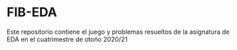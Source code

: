 # FIB-EDA
Este repositorio contiene el juego y problemas resueltos de la asignatura de EDA en el cuatrimestre de otoño 2020/21
